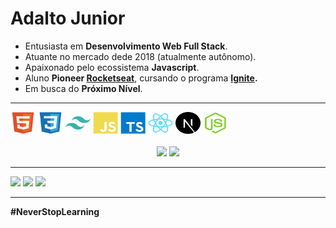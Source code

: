<h1>Adalto Junior</h1>

<ul>
  <li>Entusiasta em <strong>Desenvolvimento Web Full Stack</strong>.</li>
  <li>Atuante no mercado dede 2018 (atualmente autônomo).</li>
  <li>Apaixonado pelo ecossistema <strong>Javascript</strong>.</li>
  <li>Aluno <strong>Pioneer <a href='https://www.rocketseat.com.br/'>Rocketseat</a></strong>, cursando o programa <strong><a href='https://www.rocketseat.com.br/ignite'>Ignite</a>.</strong></li>
  <li>Em busca do <strong>Próximo Nível</strong>.</li>
</ul>

<hr />

<div>
  <img title="HTML5" alt="HTML5" height="35" width="40" src="https://raw.githubusercontent.com/devicons/devicon/master/icons/html5/html5-original.svg" />
  <img title="CSS3" alt="CSS3" height="35" width="40" src="https://raw.githubusercontent.com/devicons/devicon/master/icons/css3/css3-original.svg" />
  <img title="Tailwindcss" alt="Tailwindcss" height="35" width="40" src="https://raw.githubusercontent.com/devicons/devicon/master/icons/tailwindcss/tailwindcss-plain.svg" />
  <img title="Javascript" alt="Javascript" height="35" width="40" src="https://raw.githubusercontent.com/devicons/devicon/master/icons/javascript/javascript-plain.svg" />
  <img title="Typescript" alt="Typescript" height="35" width="40" src="https://raw.githubusercontent.com/devicons/devicon/master/icons/typescript/typescript-plain.svg" />
  <img title="ReactJS" alt="ReactJS" height="35" width="40" src="https://raw.githubusercontent.com/devicons/devicon/master/icons/react/react-original.svg" />
  <img title="NextJS" alt="NextJS" height="35" width="40" src="https://raw.githubusercontent.com/devicons/devicon/master/icons/nextjs/nextjs-original.svg" />
  <img title="NodeJS" alt="NodeJS" height="35" width="40" src="https://raw.githubusercontent.com/devicons/devicon/master/icons/nodejs/nodejs-plain.svg" />
</div>

<br />

<div align="center">
  <img height="180em" src="https://github-readme-stats.vercel.app/api?username=AdaltoJunior&show_icons=true&theme=onedark&include_all_commits=true&count_private=true"/>
  <img height="180em" src="https://github-readme-stats.vercel.app/api/top-langs/?username=AdaltoJunior&layout=compact&langs_count=3&theme=onedark"/>
</div>

<hr />

<div>
  <a href="https://www.linkedin.com/in/adalto-junior-934b0010a/" target="_blank"><img src="https://img.shields.io/badge/-LinkedIn-%230077B5?style=for-the-badge&logo=linkedin&logoColor=white" target="_blank"></a>
  <a href="https://app.rocketseat.com.br/me/adalto-junior-1566816481"><img src="https://img.shields.io/badge/-Rocketseat-8257E6?style=for-the-badge&logo=apache-rocketmq&logoColor=white" /></a>
  <a href = "mailto:mendesrochajunior@gmail.com"><img src="https://img.shields.io/badge/-Gmail-D44638?style=for-the-badge&logo=gmail&logoColor=white" target="_blank"></a>
<div>
  
 <hr />
  
  <strong>#NeverStopLearning</strong>
